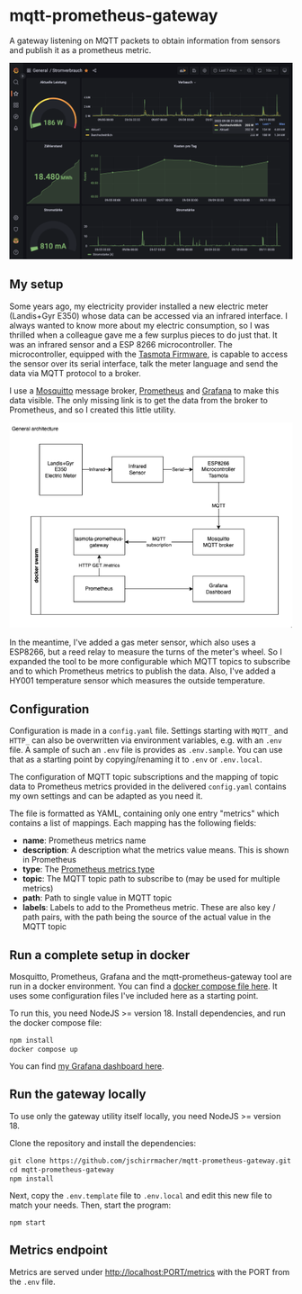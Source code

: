 # mqtt-prometheus-gateway

A gateway listening on MQTT packets to obtain information from sensors and publish it as a prometheus metric.

![Screenshot](./screenshot.png)

## My setup

Some years ago, my electricity provider installed a new electric meter (Landis+Gyr E350) whose data can be accessed via an infrared interface. I always wanted to know more about my electric consumption, so I was thrilled when a colleague gave me a few surplus pieces to do just that. It was an infrared sensor and a ESP 8266 microcontroller. The microcontroller, equipped with the [Tasmota Firmware](https://github.com/arendst/tasmota), is capable to access the sensor over its serial interface, talk the meter language and send the data via MQTT protocol to a broker.

I use a [Mosquitto](https://mosquitto.org/) message broker, [Prometheus](https://prometheus.io/docs/introduction/overview/) and [Grafana](https://grafana.com/) to make this data visible. The only missing link is to get the data from the broker to Prometheus, and so I created this little utility.

![Architecture diagram](./architecture.drawio.png)

In the meantime, I've added a gas meter sensor, which also uses a ESP8266, but a reed relay to measure the turns of the meter's wheel. So I expanded the tool to be more configurable which MQTT topics to subscribe and to which Prometheus metrics to publish the data. Also, I've added a HY001 temperature sensor which measures the outside temperature.

## Configuration

Configuration is made in a `config.yaml` file.
Settings starting with `MQTT_` and `HTTP_` can also be overwritten via environment variables, e.g. with an `.env` file.
A sample of such an `.env` file is provides as `.env.sample`.
You can use that as a starting point by copying/renaming it to `.env` or `.env.local`.

The configuration of MQTT topic subscriptions and the mapping of topic data to Prometheus metrics provided in the delivered `config.yaml` contains my own settings and can be adapted as you need it.

The file is formatted as YAML, containing only one entry "metrics" which contains a list of mappings. Each mapping has the following fields:

- **name**: Prometheus metrics name
- **description**: A description what the metrics value means. This is shown in Prometheus
- **type**: The [Prometheus metrics type](https://prometheus.io/docs/concepts/metric_types/)
- **topic**: The MQTT topic path to subscribe to (may be used for multiple metrics)
- **path**: Path to single value in MQTT topic
- **labels**: Labels to add to the Prometheus metric. These are also key / path pairs, with the path being the source of the actual value in the MQTT topic

## Run a complete setup in docker

Mosquitto, Prometheus, Grafana and the mqtt-prometheus-gateway tool are run in a docker environment. You can find a [docker compose file here](./docker-compose.yaml). It uses some configuration files I've included here as a starting point.

To run this, you need NodeJS >= version 18. Install dependencies, and run the docker compose file:

    npm install
    docker compose up

You can find [my Grafana dashboard here](./grafana/dashboard.json).

## Run the gateway locally

To use only the gateway utility itself locally, you need NodeJS >= version 18.

Clone the repository and install the dependencies:

    git clone https://github.com/jschirrmacher/mqtt-prometheus-gateway.git
    cd mqtt-prometheus-gateway
    npm install

Next, copy the `.env.template` file to `.env.local` and edit this new file to match your needs.
Then, start the program:

    npm start

## Metrics endpoint

Metrics are served under <http://localhost:PORT/metrics> with the PORT from the `.env` file.
